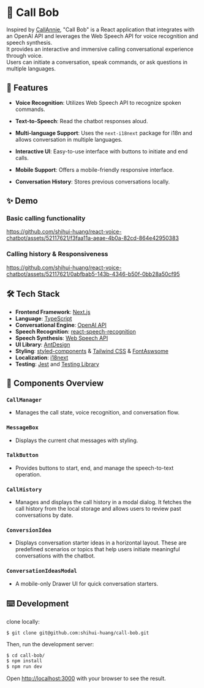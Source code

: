 
# 🤖 Call Bob

Inspired by [CallAnnie](https://callannie.ai/call),
"Call Bob" is a React application that integrates with an OpenAI API and leverages the Web Speech API for voice recognition and speech synthesis.   
It provides an interactive and immersive calling conversational experience through voice.   
Users can initiate a conversation, speak commands, or ask questions in multiple languages.

## 🌟 Features

- **Voice Recognition**: Utilizes Web Speech API to recognize spoken commands.
  
- **Text-to-Speech**: Read the chatbot responses aloud.

- **Multi-language Support**: Uses the `next-i18next` package for i18n and allows conversation in multiple languages.

- **Interactive UI**: Easy-to-use interface with buttons to initiate and end calls.

- **Mobile Support**: Offers a mobile-friendly responsive interface.

- **Conversation History**: Stores previous conversations locally.

## ✨ Demo
### Basic calling functionality


https://github.com/shihui-huang/react-voice-chatbot/assets/52117621/f3faa11a-aeae-4b0a-82cd-864e42950383



### Calling history & Responsiveness



https://github.com/shihui-huang/react-voice-chatbot/assets/52117621/0abfbab5-143b-4346-b50f-0bb28a50cf95






## 🛠️ Tech Stack 

- **Frontend Framework**: [Next.js](https://nextjs.org/)
- **Language**: [TypeScript](https://www.typescriptlang.org/)
- **Conversational Engine**: [OpenAI API](https://openai.com/)
- **Speech Recognition**: [react-speech-recognition](https://www.npmjs.com/package/react-speech-recognition)
- **Speech Synthesis**: [Web Speech API](https://developer.mozilla.org/en-US/docs/Web/API/Web_Speech_API)
- **UI Library**: [AntDesign](https://ant.design/)
- **Styling**: [styled-components](https://styled-components.com/) & [Tailwind CSS](https://tailwindcss.com/) & [FontAswsome](https://fontawesome.com/)
- **Localization**: [i18next](https://www.i18next.com/)
- **Testing**: [Jest](https://jestjs.io/) and [Testing Library](https://testing-library.com/)

## 🧩 Components Overview

### `CallManager`

- Manages the call state, voice recognition, and conversation flow.
  
### `MessageBox`

- Displays the current chat messages with styling.

### `TalkButton`

- Provides buttons to start, end, and manage the speech-to-text operation.

### `CallHistory`

- Manages and displays the call history in a modal dialog. It fetches the call history from the local storage and allows users to review past conversations by date.

### `ConversionIdea`

- Displays conversation starter ideas in a horizontal layout. These are predefined scenarios or topics that help users initiate meaningful conversations with the chatbot.

### `ConversationIdeasModal`

- A mobile-only Drawer UI for quick conversation starters.

## ⌨️ Development 

clone locally:
```
$ git clone git@github.com:shihui-huang/call-bob.git
```

Then, run the development server:

```bash
$ cd call-bob/
$ npm install
$ npm run dev
```

Open [http://localhost:3000](http://localhost:3000) with your browser to see the result.

